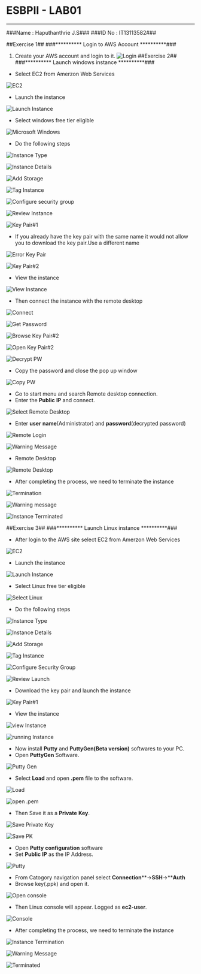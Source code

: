# **ESBPII** **-** **LAB01** #
----------

###Name : Haputhanthrie J.S###
###ID No : IT13113582###

##Exercise 1##
###********** Login to AWS Account **********###
1. Create your AWS account and login to it.
![Login](http://i.imgur.com/ufbfuRq.png)
##Exercise 2##
###********** Launch windows instance **********###
- Select EC2 from Amerzon Web Services

![EC2](http://i.imgur.com/8sOeyHS.png)

- Launch the instance

![Launch Instance](http://i.imgur.com/hl79gQE.png)

- Select windows free tier eligible
 
![Microsoft Windows](http://i.imgur.com/jRRh95Y.png)

- Do the following steps

![Instance Type](http://i.imgur.com/pOhWI9c.png)

![Instance Details](http://i.imgur.com/8yx1dX3.png)

![Add Storage](http://i.imgur.com/xJ5rug0.png)

![Tag Instance](http://i.imgur.com/PWI8FId.png)

![Configure security group](http://i.imgur.com/1YfJxi6.png)

![Review Instance](http://i.imgur.com/eI7C24u.png)

![Key Pair#1](http://i.imgur.com/hSGjru2.png)


- If you already have the key pair with the same name it would not allow you to download the key pair.Use a different name

![Error Key Pair](http://i.imgur.com/o88I3ZO.png)

![Key Pair#2](http://i.imgur.com/hzXsFyP.png)


- View the instance

![View Instance](http://i.imgur.com/W1OqG51.png)

- Then connect the instance with the remote desktop

![Connect](http://i.imgur.com/8kvAEBW.png)

![Get Password](http://i.imgur.com/Gw6amOk.png)

![Browse Key Pair#2](http://i.imgur.com/JDexd1u.png)

![Open Key Pair#2](http://i.imgur.com/BqrflnX.png)

![Decrypt PW](http://i.imgur.com/bqoUbTc.png)

- Copy the password and close the pop up window

![Copy PW](http://i.imgur.com/JTSdxF8.png)

- Go to start menu and search Remote desktop connection.
- Enter the **Public** **IP** and connect.

![Select Remote Desktop](http://i.imgur.com/495GPNx.png)

- Enter **user** **name**(Administrator) and **password**(decrypted password)

![Remote Login](http://i.imgur.com/LSoumH5.png)

![Warning Message](http://i.imgur.com/vq9EnrP.png)

- Remote Desktop

![Remote Desktop](http://i.imgur.com/JQI5TXc.png)

- After completing the process, we need to terminate the instance

![Termination](http://i.imgur.com/QWhparW.png)

![Warning message](http://i.imgur.com/kwvZCXJ.png)

![Instance Terminated](http://i.imgur.com/zbwbLmB.png)

##Exercise 3##
###********** Launch Linux instance **********###
- After login to the AWS site select EC2 from Amerzon Web Services

![EC2](http://i.imgur.com/8sOeyHS.png)

- Launch the instance

![Launch Instance](http://i.imgur.com/hl79gQE.png)

- Select Linux free tier eligible

![Select Linux](http://i.imgur.com/EOG028P.png)

- Do the following steps

![Instance Type](http://i.imgur.com/pOhWI9c.png)

![Instance Details](http://i.imgur.com/8yx1dX3.png)

![Add Storage](http://i.imgur.com/yQUFzMT.png)

![Tag Instance](http://i.imgur.com/PWI8FId.png)

![Configure Security Group](http://i.imgur.com/7X05kKL.png)

![Review Launch](http://i.imgur.com/eLg4rBB.png)

- Download the key pair and launch the instance

![Key Pair#1](http://i.imgur.com/hSGjru2.png)

- View the instance

![view Instance](http://i.imgur.com/W1OqG51.png)

![running Instance](http://i.imgur.com/VABL1Ru.png)

- Now install **Putty** and **PuttyGen(Beta version)** softwares to your PC.
- Open **PuttyGen** Software.

![Putty Gen](http://i.imgur.com/SpZMo10.png)

- Select **Load** and open **.pem** file to the software.

![Load](http://i.imgur.com/s6K7nFX.png)

![open .pem](http://i.imgur.com/wcjRQVt.png)

- Then Save it as a **Private** **Key**.

![Save Private Key](http://i.imgur.com/O56mSgU.png)

![Save PK](http://i.imgur.com/ZVxdEpx.png)

- Open **Putty** **configuration** software
- Set **Public** **IP** as the IP Address.

![Putty](http://i.imgur.com/RL87lm4.png)

- From Catogory navigation panel select **Connection****->**SSH**->****Auth**
- Browse key(.ppk) and open it.

![Open console](http://i.imgur.com/YQvNk9l.png)

- Then Linux console will appear. Logged as **ec2-user**.

![Console](http://i.imgur.com/irnhXT1.png)

- After completing the process, we need to terminate the instance

![Instance Termination](http://i.imgur.com/QWhparW.png)

![Warning Message](http://i.imgur.com/h1rBhwj.png)

![Terminated](http://i.imgur.com/EVkH4dW.png)
